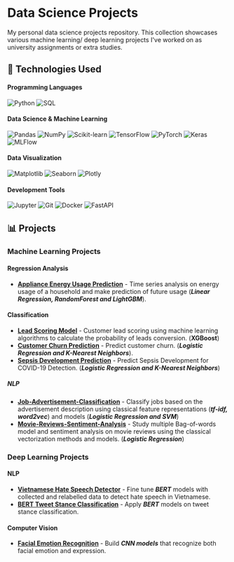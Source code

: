 # Data Science Projects
My personal data science projects repository. This collection showcases various machine learning/ deep learning  projects I've worked on as university assignments or extra studies.

## 🚀 Technologies Used

#### Programming Languages
![Python](https://img.shields.io/badge/Python-3776AB?logo=python&logoColor=white)
![SQL](https://img.shields.io/badge/SQL-000000?logo=mysql&logoColor=white)

#### Data Science & Machine Learning
![Pandas](https://img.shields.io/badge/Pandas-150458?logo=pandas&logoColor=white)
![NumPy](https://img.shields.io/badge/Numpy-013243?logo=numpy&logoColor=white)
![Scikit-learn](https://img.shields.io/badge/scikit--learn-F7931E?logo=scikit-learn&logoColor=white)
![TensorFlow](https://img.shields.io/badge/TensorFlow-FF6F00?logo=tensorflow&logoColor=white)
![PyTorch](https://img.shields.io/badge/PyTorch-EE4C2C?logo=pytorch&logoColor=white)
![Keras](https://img.shields.io/badge/Keras-D00000?logo=keras&logoColor=white)
![MLFlow](https://img.shields.io/badge/MLFlow-0194E2?logo=mlflow&logoColor=white)

#### Data Visualization
![Matplotlib](https://img.shields.io/badge/Matplotlib-11557C?logo=matplotlib&logoColor=white)
![Seaborn](https://img.shields.io/badge/Seaborn-000000?logo=seaborn&logoColor=white)
![Plotly](https://img.shields.io/badge/Plotly-3F4F75?logo=plotly&logoColor=white)

#### Development Tools
![Jupyter](https://img.shields.io/badge/Jupyter-F37626?logo=jupyter&logoColor=white)
![Git](https://img.shields.io/badge/Git-F05032?logo=git&logoColor=white)
![Docker](https://img.shields.io/badge/Docker-2496ED?logo=docker&logoColor=white)
![FastAPI](https://img.shields.io/badge/FastAPI-009688?logo=fastapi&logoColor=white)


## 📊 Projects

### Machine Learning Projects
#### Regression Analysis
- **[Appliance Energy Usage Prediction](https://github.com/bitrao/data-science-projects/tree/main/lead-scoring)** - Time series analysis on energy usage of a household and make prediction of future usage (***Linear Regression, RandomForest and LightGBM***).

#### Classification
- **[Lead Scoring Model](https://github.com/bitrao/data-science-projects/tree/main/lead-scoring)** - Customer lead scoring using machine learning algorithms to calculate the probability of leads conversion. (**XGBoost**)
- **[Customer Churn Prediction](https://github.com/bitrao/Iranian-Telecom-Customer-Churn-Prediction)** - Predict customer churn. (***Logistic Regression and K-Nearest Neighbors***).
- **[Sepsis Development Prediction](https://github.com/bitrao/Sepsis-Development-During-ICU-Period-Prediction)** - Predict Sepsis Development for COVID-19 Detection. (***Logistic Regression and K-Nearest Neighbors***)
##### NLP
- **[Job-Advertisement-Classification](https://github.com/bitrao/Job-Advertisement-Classification)** - Classify jobs based on the advertisement description using classical feature representations (***tf-idf, word2vec***) and models (***Logistic Regression and SVM***)
- **[Movie-Reviews-Sentiment-Analysis](https://github.com/bitrao/Movie-Reviews-Sentiment-Analysis)** - Study multiple Bag-of-words model and sentiment analysis on movie reviews using the classical vectorization methods and models. (***Logistic Regression***)

### Deep Learning Projects
#### NLP
- **[Vietnamese Hate Speech Detector](https://github.com/bitrao/vietnamese-hate-speech-detection)** - Fine tune ***BERT*** models with collected and relabelled data to detect hate speech in Vietnamese.
- **[BERT Tweet Stance Classification](https://github.com/bitrao/vietnamese-hate-speech-detection)** - Apply ***BERT*** models on tweet stance classification.
#### Computer Vision
- **[Facial Emotion Recognition](https://github.com/bitrao/vietnamese-hate-speech-detection)** - Build ***CNN models*** that recognize both facial emotion and expression.

